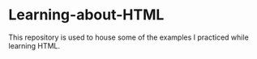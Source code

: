 # Learning-about-HTML
This repository is used to house some of the examples I practiced while learning HTML.
